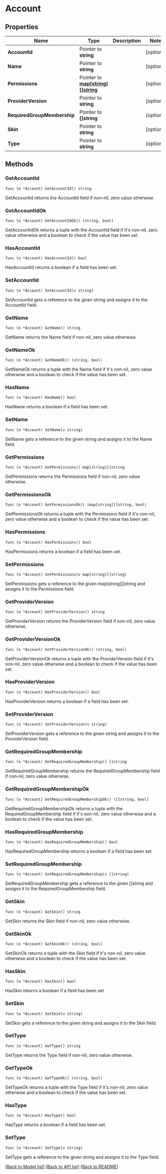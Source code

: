 # Account

## Properties

Name | Type | Description | Notes
------------ | ------------- | ------------- | -------------
**AccountId** | Pointer to **string** |  | [optional] 
**Name** | Pointer to **string** |  | [optional] 
**Permissions** | Pointer to [**map[string][]string**](array.md) |  | [optional] 
**ProviderVersion** | Pointer to **string** |  | [optional] 
**RequiredGroupMembership** | Pointer to **[]string** |  | [optional] 
**Skin** | Pointer to **string** |  | [optional] 
**Type** | Pointer to **string** |  | [optional] 

## Methods

### GetAccountId

`func (o *Account) GetAccountId() string`

GetAccountId returns the AccountId field if non-nil, zero value otherwise.

### GetAccountIdOk

`func (o *Account) GetAccountIdOk() (string, bool)`

GetAccountIdOk returns a tuple with the AccountId field if it's non-nil, zero value otherwise
and a boolean to check if the value has been set.

### HasAccountId

`func (o *Account) HasAccountId() bool`

HasAccountId returns a boolean if a field has been set.

### SetAccountId

`func (o *Account) SetAccountId(v string)`

SetAccountId gets a reference to the given string and assigns it to the AccountId field.

### GetName

`func (o *Account) GetName() string`

GetName returns the Name field if non-nil, zero value otherwise.

### GetNameOk

`func (o *Account) GetNameOk() (string, bool)`

GetNameOk returns a tuple with the Name field if it's non-nil, zero value otherwise
and a boolean to check if the value has been set.

### HasName

`func (o *Account) HasName() bool`

HasName returns a boolean if a field has been set.

### SetName

`func (o *Account) SetName(v string)`

SetName gets a reference to the given string and assigns it to the Name field.

### GetPermissions

`func (o *Account) GetPermissions() map[string][]string`

GetPermissions returns the Permissions field if non-nil, zero value otherwise.

### GetPermissionsOk

`func (o *Account) GetPermissionsOk() (map[string][]string, bool)`

GetPermissionsOk returns a tuple with the Permissions field if it's non-nil, zero value otherwise
and a boolean to check if the value has been set.

### HasPermissions

`func (o *Account) HasPermissions() bool`

HasPermissions returns a boolean if a field has been set.

### SetPermissions

`func (o *Account) SetPermissions(v map[string][]string)`

SetPermissions gets a reference to the given map[string][]string and assigns it to the Permissions field.

### GetProviderVersion

`func (o *Account) GetProviderVersion() string`

GetProviderVersion returns the ProviderVersion field if non-nil, zero value otherwise.

### GetProviderVersionOk

`func (o *Account) GetProviderVersionOk() (string, bool)`

GetProviderVersionOk returns a tuple with the ProviderVersion field if it's non-nil, zero value otherwise
and a boolean to check if the value has been set.

### HasProviderVersion

`func (o *Account) HasProviderVersion() bool`

HasProviderVersion returns a boolean if a field has been set.

### SetProviderVersion

`func (o *Account) SetProviderVersion(v string)`

SetProviderVersion gets a reference to the given string and assigns it to the ProviderVersion field.

### GetRequiredGroupMembership

`func (o *Account) GetRequiredGroupMembership() []string`

GetRequiredGroupMembership returns the RequiredGroupMembership field if non-nil, zero value otherwise.

### GetRequiredGroupMembershipOk

`func (o *Account) GetRequiredGroupMembershipOk() ([]string, bool)`

GetRequiredGroupMembershipOk returns a tuple with the RequiredGroupMembership field if it's non-nil, zero value otherwise
and a boolean to check if the value has been set.

### HasRequiredGroupMembership

`func (o *Account) HasRequiredGroupMembership() bool`

HasRequiredGroupMembership returns a boolean if a field has been set.

### SetRequiredGroupMembership

`func (o *Account) SetRequiredGroupMembership(v []string)`

SetRequiredGroupMembership gets a reference to the given []string and assigns it to the RequiredGroupMembership field.

### GetSkin

`func (o *Account) GetSkin() string`

GetSkin returns the Skin field if non-nil, zero value otherwise.

### GetSkinOk

`func (o *Account) GetSkinOk() (string, bool)`

GetSkinOk returns a tuple with the Skin field if it's non-nil, zero value otherwise
and a boolean to check if the value has been set.

### HasSkin

`func (o *Account) HasSkin() bool`

HasSkin returns a boolean if a field has been set.

### SetSkin

`func (o *Account) SetSkin(v string)`

SetSkin gets a reference to the given string and assigns it to the Skin field.

### GetType

`func (o *Account) GetType() string`

GetType returns the Type field if non-nil, zero value otherwise.

### GetTypeOk

`func (o *Account) GetTypeOk() (string, bool)`

GetTypeOk returns a tuple with the Type field if it's non-nil, zero value otherwise
and a boolean to check if the value has been set.

### HasType

`func (o *Account) HasType() bool`

HasType returns a boolean if a field has been set.

### SetType

`func (o *Account) SetType(v string)`

SetType gets a reference to the given string and assigns it to the Type field.


[[Back to Model list]](../README.md#documentation-for-models) [[Back to API list]](../README.md#documentation-for-api-endpoints) [[Back to README]](../README.md)


